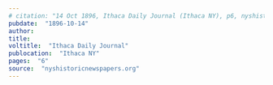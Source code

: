 ```yaml
---
# citation: "14 Oct 1896, Ithaca Daily Journal (Ithaca NY), p6, nyshistoricnewspapers.org"
pubdate:  "1896-10-14"
author: 
title: 
voltitle:  "Ithaca Daily Journal"
publocation:  "Ithaca NY"
pages:  "6"
source:  "nyshistoricnewspapers.org"
---
```

